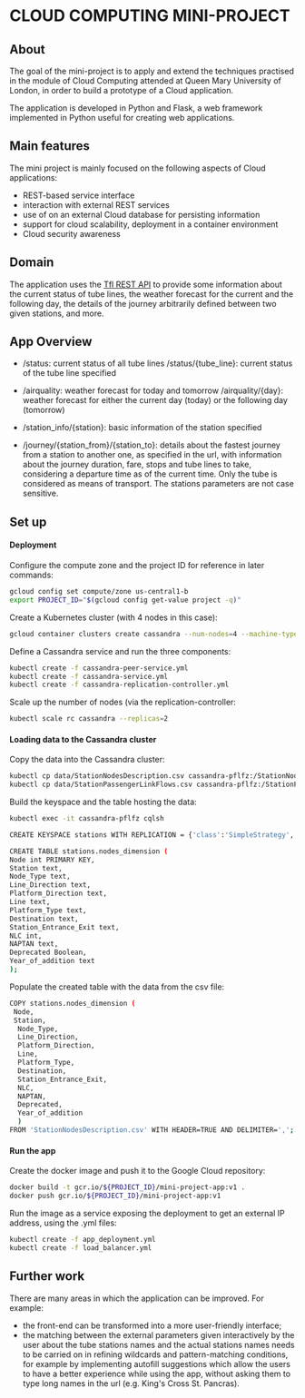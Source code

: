 # CLOUD COMPUTING MINI-PROJECT

About
-----
The goal of the mini-project is to apply and extend the techniques practised in the module of Cloud Computing attended at Queen Mary University of London, in order to build a prototype of a Cloud application.

The application is developed in Python and Flask, a web framework implemented in Python useful for creating web applications. 


Main features
-----
The mini project is mainly focused on the following aspects of Cloud applications:

- REST-based service interface
- interaction with external REST services
- use of on an external Cloud database for persisting information
- support for cloud scalability, deployment in a container environment
- Cloud security awareness


Domain
------
The application uses the [Tfl REST API](https://api.tfl.gov.uk/) to provide some information about the current status of tube lines, the weather forecast for the current and the following day, the details of the journey arbitrarily defined between two given stations, and more. 


App Overview
------

- /status: current status of all tube lines
  /status/{tube_line}: current status of the tube line specified

- /airquality: weather forecast for today and tomorrow
  /airquality/{day}: weather forecast for either the current day (today) or the following day (tomorrow)

- /station_info/{station}: basic information of the station specified

- /journey/{station_from}/{station_to}: details about the fastest journey from a station to another one, as specified in the url, with information about the journey duration, fare, stops and tube lines to take, considering a departure time as of the current time. Only the tube is considered as means of transport. The stations parameters are not case sensitive.


Set up
-------
#### Deployment
Configure the compute zone and the project ID for reference in later commands:
```bash
gcloud config set compute/zone us-central1-b
export PROJECT_ID="$(gcloud config get-value project -q)"
```

Create a Kubernetes cluster (with 4 nodes in this case):
```bash
gcloud container clusters create cassandra --num-nodes=4 --machine-type "n1-standard-2"
```

Define a Cassandra service and run the three components: 
```bash
kubectl create -f cassandra-peer-service.yml
kubectl create -f cassandra-service.yml
kubectl create -f cassandra-replication-controller.yml
```

Scale up the number of nodes (via the replication-controller:
```bash
kubectl scale rc cassandra --replicas=2
```


#### Loading data to the Cassandra cluster
Copy the data into the Cassandra cluster:
```bash
kubectl cp data/StationNodesDescription.csv cassandra-pflfz:/StationNodesDescription.csv
kubectl cp data/StationPassengerLinkFlows.csv cassandra-pflfz:/StationPassengerLinkFlows.csv
```
Build the keyspace and the table hosting the data:
```bash
kubectl exec -it cassandra-pflfz cqlsh

CREATE KEYSPACE stations WITH REPLICATION = {'class':'SimpleStrategy', 'replication_factor':2};

CREATE TABLE stations.nodes_dimension (
Node int PRIMARY KEY,
Station text,
Node_Type text, 
Line_Direction text,
Platform_Direction text, 
Line text,
Platform_Type text, 
Destination text,
Station_Entrance_Exit text,
NLC int,
NAPTAN text,
Deprecated Boolean,
Year_of_addition text
);
```
Populate the created table with the data from the csv file:
```bash
COPY stations.nodes_dimension (   
 Node,
 Station,
  Node_Type, 
  Line_Direction,
  Platform_Direction, 
  Line,
  Platform_Type, 
  Destination,
  Station_Entrance_Exit,
  NLC,
  NAPTAN,
  Deprecated,
  Year_of_addition
  )
FROM 'StationNodesDescription.csv' WITH HEADER=TRUE AND DELIMITER=',';
```

#### Run the app
Create the docker image and push it to the Google Cloud repository:
 ```bash
 docker build -t gcr.io/${PROJECT_ID}/mini-project-app:v1 .
 docker push gcr.io/${PROJECT_ID}/mini-project-app:v1
 ```
 
Run the image as a service exposing the deployment to get an external IP address, using the .yml files:
 ```bash
kubectl create -f app_deployment.yml
kubectl create -f load_balancer.yml
 ```
 
 
 Further work
 -------
 There are many areas in which the application can be improved. For example:
 - the front-end can be transformed into a more user-friendly interface;
 - the matching between the external parameters given interactively by the user about the tube stations names and the actual stations names needs to be carried on in refining wildcards and pattern-matching conditions, for example by implementing autofill suggestions which allow the users to have a better experience while using the app, without asking them to type long names in the url (e.g. King's Cross St. Pancras).
